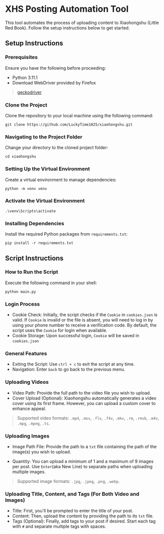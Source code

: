 # XHS Posting Automation Tool

This tool automates the process of uploading content to Xiaohongshu (Little Red Book). Follow the setup instructions below to get started.

## Setup Instructions

### Prerequisites

Ensure you have the following before proceeding:
- Python 3.11.1  
- Download WebDriver provided by Firefox
>  [geckodriver](https://github.com/mozilla/geckodriver)


### Clone the Project

Clone the repository to your local machine using the following command:

```shell
git clone https://github.com/LuckyTime1025/xiaohongshu.git
```

### Navigating to the Project Folder

Change your directory to the cloned project folder:

```shell
cd xiaohongshu
```

### Setting Up the Virtual Environment

Create a virtual environment to manage dependencies:

```shell
python -m venv venv
```

### Activate the Virtual Environment

```shell
.\venv\Scripts\activate
```

### Installing Dependencies

Install the required Python packages from ```requirements.txt```:

```shell
pip install -r requirements.txt
```

## Script Instructions

### How to Run the Script

Execute the following command in your shell:
```shell
python main.py
```

### Login Process

- Cookie Check: Initially, the script checks if the ```Cookie``` in ```cookies.json``` is valid. If ```Cookie``` is invalid or the file is absent, you will need to log in by using your phone number to receive a verification code. By default, the script uses the ```Cookie``` for login when available.
- Cookie Storage: Upon successful login, ```Cookie``` will be saved in ```cookies.json``` 

### General Features

- Exiting the Script: Use ```ctrl + c``` to exit the script at any time.  
- Navigation: Enter ```back``` to go back to the previous menu.


### Uploading Videos

- Video Path: Provide the full path to the video file you wish to upload.
- Cover Upload (Optional): Xiaohongshu automatically generates a video cover using its first frame. However, you can upload a custom cover to enhance appeal.

> Supported video formats: ```.mp4```, ```.mov```, ```.flv```, ```.f4v```, ```.mkv```, ```.rm```, ```.rmvb```, ```.m4v```, ```.mpg```, ```.mpeg```, ```.ts```.


### Uploading Images

- Image Path File: Provide the path to a ```txt``` file containing the path of the image(s) you wish to upload.

- Quantity: You can upload a minimum of 1 and a maximum of 9 images per post. Use ```Enter```(aka New Line) to separate paths when uploading multiple images.

> Supported image formats: ```.jpg```, ```.jpeg```, ```.png```, ```.webp```.


### Uploading Title, Content, and Tags (For Both Video and Images)

- Title: First, you'll be prompted to enter the title of your post.
- Content: Then, upload the content by providing the path to its ```txt``` file.
- Tags (Optional): Finally, add tags to your post if desired. Start each tag with ```#``` and separate multiple tags with spaces.

